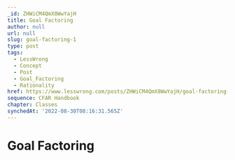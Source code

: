 ```yaml
---
_id: ZHWiCM4QmX8WwYajH
title: Goal Factoring
author: null
url: null
slug: goal-factoring-1
type: post
tags:
  - LessWrong
  - Concept
  - Post
  - Goal_Factoring
  - Rationality
href: https://www.lesswrong.com/posts/ZHWiCM4QmX8WwYajH/goal-factoring-1
sequence: CFAR Handbook
chapter: Classes
synchedAt: '2022-08-30T08:16:31.565Z'
---
```

# Goal Factoring

